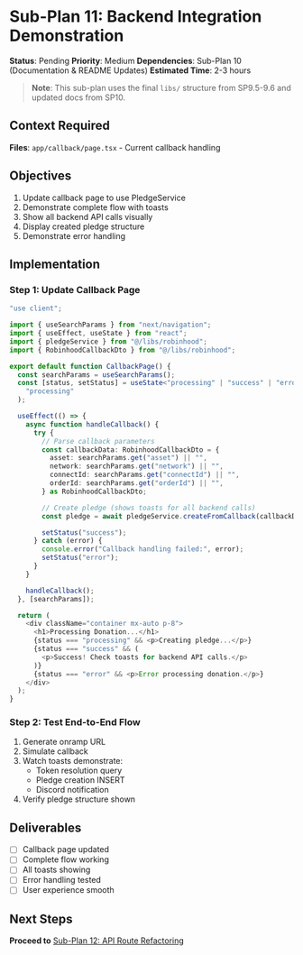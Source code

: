 # Sub-Plan 11: Backend Integration Demonstration

**Status**: Pending
**Priority**: Medium
**Dependencies**: Sub-Plan 10 (Documentation & README Updates)
**Estimated Time**: 2-3 hours

> **Note**: This sub-plan uses the final `libs/` structure from SP9.5-9.6 and updated docs from SP10.

## Context Required

**Files**: `app/callback/page.tsx` - Current callback handling

## Objectives

1. Update callback page to use PledgeService
2. Demonstrate complete flow with toasts
3. Show all backend API calls visually
4. Display created pledge structure
5. Demonstrate error handling

## Implementation

### Step 1: Update Callback Page

```typescript
"use client";

import { useSearchParams } from "next/navigation";
import { useEffect, useState } from "react";
import { pledgeService } from "@/libs/robinhood";
import { RobinhoodCallbackDto } from "@/libs/robinhood";

export default function CallbackPage() {
  const searchParams = useSearchParams();
  const [status, setStatus] = useState<"processing" | "success" | "error">(
    "processing"
  );

  useEffect(() => {
    async function handleCallback() {
      try {
        // Parse callback parameters
        const callbackData: RobinhoodCallbackDto = {
          asset: searchParams.get("asset") || "",
          network: searchParams.get("network") || "",
          connectId: searchParams.get("connectId") || "",
          orderId: searchParams.get("orderId") || "",
        } as RobinhoodCallbackDto;

        // Create pledge (shows toasts for all backend calls)
        const pledge = await pledgeService.createFromCallback(callbackData);

        setStatus("success");
      } catch (error) {
        console.error("Callback handling failed:", error);
        setStatus("error");
      }
    }

    handleCallback();
  }, [searchParams]);

  return (
    <div className="container mx-auto p-8">
      <h1>Processing Donation...</h1>
      {status === "processing" && <p>Creating pledge...</p>}
      {status === "success" && (
        <p>Success! Check toasts for backend API calls.</p>
      )}
      {status === "error" && <p>Error processing donation.</p>}
    </div>
  );
}
```

### Step 2: Test End-to-End Flow

1. Generate onramp URL
2. Simulate callback
3. Watch toasts demonstrate:
   - Token resolution query
   - Pledge creation INSERT
   - Discord notification
4. Verify pledge structure shown

## Deliverables

- [ ] Callback page updated
- [ ] Complete flow working
- [ ] All toasts showing
- [ ] Error handling tested
- [ ] User experience smooth

## Next Steps

**Proceed to** [Sub-Plan 12: API Route Refactoring](./sub-plan-12-api-route-refactoring.md)


